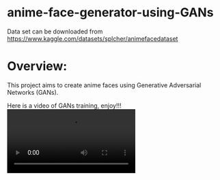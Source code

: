 # anime-face-generator-using-GANs
Data set can be downloaded from https://www.kaggle.com/datasets/splcher/animefacedataset

# Overview:
This project aims to create anime faces using Generative Adversarial Networks (GANs).

Here is a video of GANs training, enjoy!!!  
![alt text](https://raw.githubusercontent.com/chaudharyt99/anime-face-generator-using-GANs/master/gans_training.mp4)
